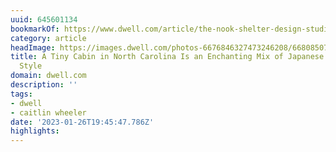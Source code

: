 ```yaml
---
uuid: 645601134
bookmarkOf: https://www.dwell.com/article/the-nook-shelter-design-studio-a50e75c6
category: article
headImage: https://images.dwell.com/photos-6676846327473246208/6680850722912505856-large/the-nook-exterior-features-shiplap-cypress-siding-a-reclaimed-oak-deck-and-an-entranceway-of-oak-blackened-in-the-traditional-japanese-method.jpg
title: A Tiny Cabin in North Carolina Is an Enchanting Mix of Japanese and Scandinavian
  Style
domain: dwell.com
description: ''
tags:
- dwell
- caitlin wheeler
date: '2023-01-26T19:45:47.786Z'
highlights:
---
```



